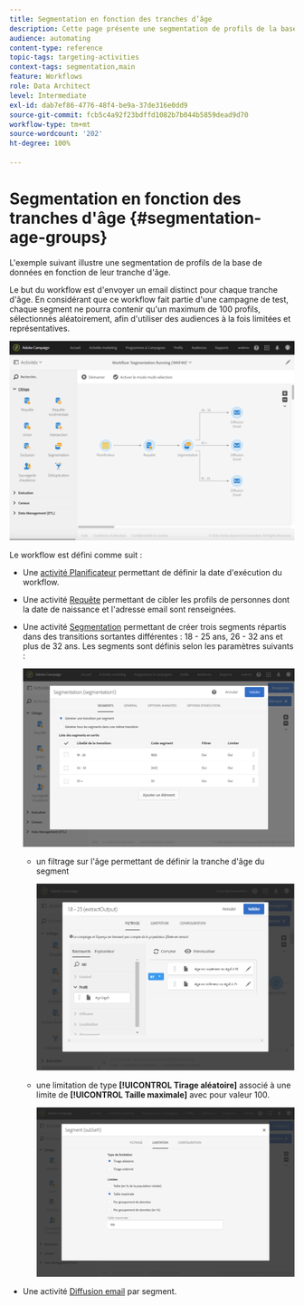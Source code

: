 ```yaml
---
title: Segmentation en fonction des tranches d’âge
description: Cette page présente une segmentation de profils de la base de données en fonction de leur tranche d’âge. Le but du workflow est d'envoyer un email distinct pour chaque tranche d'âge.
audience: automating
content-type: reference
topic-tags: targeting-activities
context-tags: segmentation,main
feature: Workflows
role: Data Architect
level: Intermediate
exl-id: dab7ef86-4776-48f4-be9a-37de316e0dd9
source-git-commit: fcb5c4a92f23bdffd1082b7b044b5859dead9d70
workflow-type: tm+mt
source-wordcount: '202'
ht-degree: 100%

---
```


# Segmentation en fonction des tranches d&#39;âge {#segmentation-age-groups}

L&#39;exemple suivant illustre une segmentation de profils de la base de données en fonction de leur tranche d&#39;âge.

Le but du workflow est d&#39;envoyer un email distinct pour chaque tranche d&#39;âge. En considérant que ce workflow fait partie d&#39;une campagne de test, chaque segment ne pourra contenir qu&#39;un maximum de 100 profils, sélectionnés aléatoirement, afin d&#39;utiliser des audiences à la fois limitées et représentatives.

![](assets/wkf_segment_example_4.png)

Le workflow est défini comme suit :

* Une [activité Planificateur](../../automating/using/segmentation.md) permettant de définir la date d&#39;exécution du workflow.
* Une activité [Requête](../../automating/using/query.md) permettant de cibler les profils de personnes dont la date de naissance et l&#39;adresse email sont renseignées.
* Une activité [Segmentation](../../automating/using/segmentation.md) permettant de créer trois segments répartis dans des transitions sortantes différentes : 18 - 25 ans, 26 - 32 ans et plus de 32 ans. Les segments sont définis selon les paramètres suivants :

  ![](assets/wkf_segment_example_3.png)

   * un filtrage sur l&#39;âge permettant de définir la tranche d&#39;âge du segment

     ![](assets/wkf_segment_new_segment.png)

   * une limitation de type **[!UICONTROL Tirage aléatoire]** associé à une limite de **[!UICONTROL Taille maximale]** avec pour valeur 100.

     ![](assets/wkf_segment_example_1.png)

* Une activité [Diffusion email](../../automating/using/email-delivery.md) par segment.
